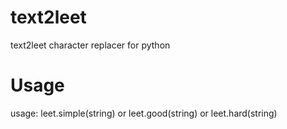 # text2leet
text2leet character replacer for python
# Usage
usage: leet.simple(string) or leet.good(string) or leet.hard(string)
